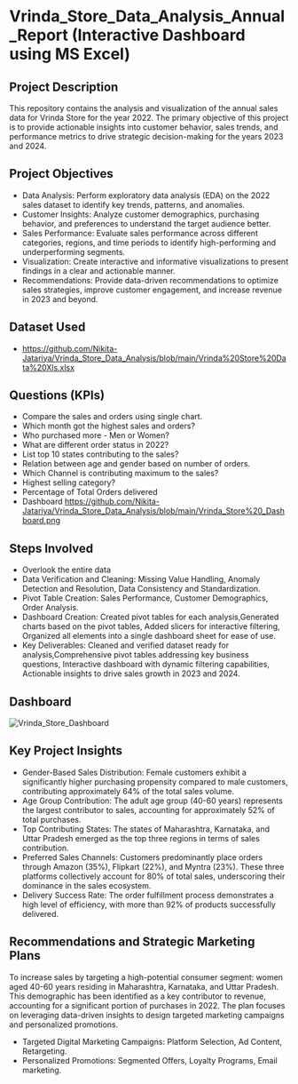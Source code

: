 # Vrinda_Store_Data_Analysis_Annual_Report (Interactive Dashboard using MS Excel)
## Project Description
This repository contains the analysis and visualization of the annual sales data for Vrinda Store for the year 2022. The primary objective of this project is to provide actionable insights into customer behavior, sales trends, and performance metrics to drive strategic decision-making for the years 2023 and 2024.

## Project Objectives
- Data Analysis: Perform exploratory data analysis (EDA) on the 2022 sales dataset to identify key trends, patterns, and anomalies.
- Customer Insights: Analyze customer demographics, purchasing behavior, and preferences to understand the target audience better.
- Sales Performance: Evaluate sales performance across different categories, regions, and time periods to identify high-performing and underperforming segments.
- Visualization: Create interactive and informative visualizations to present findings in a clear and actionable manner.
- Recommendations: Provide data-driven recommendations to optimize sales strategies, improve customer engagement, and increase revenue in 2023 and beyond.

## Dataset Used
- https://github.com/Nikita-Jatariya/Vrinda_Store_Data_Analysis/blob/main/Vrinda%20Store%20Data%20Xls.xlsx

## Questions (KPIs)

- Compare the sales and orders using single chart.
- Which month got the highest sales and orders?
- Who purchased more - Men or Women?
- What are different order status in 2022?
- List top 10 states contributing to the sales?
- Relation between age and gender based on number of orders.
- Which Channel is contributing maximum to the sales?
- Highest selling category?
- Percentage of Total Orders delivered
- Dashboard https://github.com/Nikita-Jatariya/Vrinda_Store_Data_Analysis/blob/main/Vrinda_Store%20_Dashboard.png

## Steps Involved
- Overlook the entire data
- Data Verification and Cleaning: Missing Value Handling, Anomaly Detection and Resolution, Data Consistency and Standardization.
- Pivot Table Creation: Sales Performance, Customer Demographics, Order Analysis.
- Dashboard Creation: Created pivot tables for each analysis,Generated charts based on the pivot tables, Added slicers for interactive filtering, Organized all elements into a single dashboard sheet for ease of use.
- Key Deliverables: Cleaned and verified dataset ready for analysis,Comprehensive pivot tables addressing key business questions, Interactive dashboard with dynamic filtering capabilities, Actionable insights to drive sales growth in 2023 and 2024.

## Dashboard
![Vrinda_Store_Dashboard](https://github.com/user-attachments/assets/5d37dc39-43d3-437f-92e0-ed53520429ad)


## Key Project Insights
- Gender-Based Sales Distribution: Female customers exhibit a significantly higher purchasing propensity compared to male customers, contributing approximately 64% of the total sales volume.
- Age Group Contribution: The adult age group (40-60 years) represents the largest contributor to sales, accounting for approximately 52% of total purchases.
- Top Contributing States: The states of Maharashtra, Karnataka, and Uttar Pradesh emerged as the top three regions in terms of sales contribution.
- Preferred Sales Channels: Customers predominantly place orders through Amazon (35%), Flipkart (22%), and Myntra (23%). These three platforms collectively account for 80% of total sales, underscoring their dominance in the sales ecosystem.
- Delivery Success Rate: The order fulfillment process demonstrates a high level of efficiency, with more than 92% of products successfully delivered.

##  Recommendations and Strategic Marketing Plans
To increase sales by targeting a high-potential consumer segment: women aged 40-60 years residing in Maharashtra, Karnataka, and Uttar Pradesh. This demographic has been identified as a key contributor to revenue, accounting for a significant portion of purchases in 2022. The plan focuses on leveraging data-driven insights to design targeted marketing campaigns and personalized promotions.

- Targeted Digital Marketing Campaigns: Platform Selection, Ad Content, Retargeting.
- Personalized Promotions: Segmented Offers, Loyalty Programs, Email marketing.
